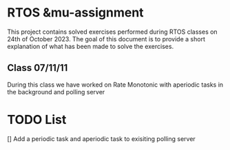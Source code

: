 # RTOS &mu-assignment

This project contains solved exercises performed during RTOS classes on 24th of October 2023.
The goal of this document is to provide a short explanation of what has been made to solve the exercises.

## Class 07/11/11

During this class we have worked on Rate Monotonic with aperiodic tasks in the background and polling server 

# TODO List
[] Add a periodic task and aperiodic task to exisiting polling server


